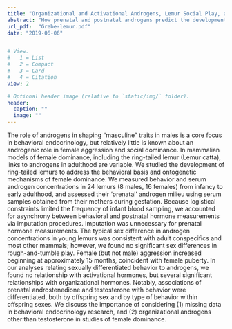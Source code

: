 ```yaml
---
title: "Organizational and Activational Androgens, Lemur Social Play, and the Ontogeny of Female Dominance"
abstract: "How prenatal and postnatal androgens predict the development of female dominance"
url_pdf:  "Grebe-lemur.pdf"
date: "2019-06-06"


# View.
#   1 = List
#   2 = Compact
#   3 = Card
#   4 = Citation
view: 2

# Optional header image (relative to `static/img/` folder).
header:
  caption: ""
  image: ""
---
```


The role of androgens in shaping “masculine” traits in males is a core focus in behavioral endocrinology, but relatively little is known about an androgenic role in female aggression and social dominance. In mammalian models of female dominance, including the ring-tailed lemur (Lemur catta), links to androgens in adulthood are variable. We studied the development of ring-tailed lemurs to address the behavioral basis and ontogenetic mechanisms of female dominance.  We measured behavior and serum androgen concentrations in 24 lemurs (8 males, 16 females) from infancy to early adulthood, and assessed their ‘prenatal’ androgen milieu using serum samples obtained from their mothers during gestation. Because logistical constraints limited the frequency of infant blood sampling, we accounted for asynchrony between behavioral and postnatal hormone measurements via imputation procedures. Imputation was unnecessary for prenatal hormone measurements. The typical sex difference in androgen concentrations in young lemurs was consistent with adult conspecifics and most other mammals; however, we found no significant sex differences in rough-and-tumble play. Female (but not male) aggression increased beginning at approximately 15 months, coincident with female puberty. In our analyses relating sexually differentiated behavior to androgens, we found no relationship with activational hormones, but several significant relationships with organizational hormones. Notably, associations of prenatal androstenedione and testosterone with behavior were differentiated, both by offspring sex and by type of behavior within offspring sexes. We discuss the importance of considering (1) missing data in behavioral endocrinology research, and (2) organizational androgens other than testosterone in studies of female dominance.
